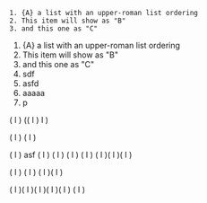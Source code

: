 ```
1. {A} a list with an upper-roman list ordering
2. This item will show as "B"
3. and this one as "C"
```

1. {A} a list with an upper-roman list ordering
2. This item will show as "B"
3. and this one as "C"
4. sdf
5. asfd
6. aaaaa 
7. p

( I )
(( I ) I )

( I )
( I )

( I ) asf 
( I ) 
( I )
( I )
( I )
( I )( I )( I )

( I )
( I )
( I )( I )

( I )( I )( I )( I )( I )
( I )